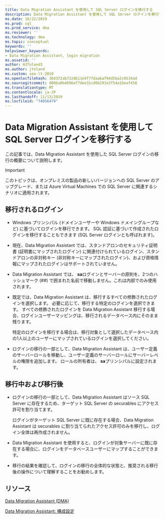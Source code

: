 ```yaml
---
title: Data Migration Assistant を使用して SQL Server ログインを移行する
description: Data Migration Assistant を使用して SQL Server ログインを移行する方法について説明します
ms.date: 10/22/2019
ms.prod: sql
ms.prod_service: dma
ms.reviewer: ''
ms.technology: dma
ms.topic: conceptual
keywords: ''
helpviewer_keywords:
- Data Migration Assistant, login migration
ms.assetid: ''
author: HJToland3
ms.author: jtoland
ms.custom: seo-lt-2019
ms.openlocfilehash: 368372ab7324b11e9f7fdaa6af94d5ba2c0534ad
ms.sourcegitcommit: d00ba0b4696ef7dee31cd0b293a3f54a1beaf458
ms.translationtype: MT
ms.contentlocale: ja-JP
ms.lasthandoff: 11/13/2019
ms.locfileid: "74056479"
---
```

# <a name="migrate-sql-server-logins-with-data-migration-assistant"></a>Data Migration Assistant を使用して SQL Server ログインを移行する

この記事では、Data Migration Assistant を使用した SQL Server ログインの移行の概要について説明します。

> [!IMPORTANT]
> このトピックは、オンプレミスの製品の新しいバージョンへの SQL Server のアップグレード、または Azure Virtual Machines での SQL Server に関連するシナリオに適用されます。

## <a name="which-logins-are-migrated"></a>移行されるログイン

- Windows プリンシパル (ドメインユーザーや Windows ドメイングループなど) に基づいてログインを移行できます。 SQL 認証に基づいて作成されたログインを移行することもできます (SQL Server ログインとも呼ばれます)。

- 現在、Data Migration Assistant では、スタンドアロンのセキュリティ証明書 (証明書にマップされたログイン) に関連付けられているログイン、スタンドアロンの非対称キー (非対称キーにマップされたログイン)、および資格情報にマップされたログインはサポートされていません。

- Data Migration Assistant では、 **sa**ログインとサーバーの原則を、2つのハッシュマーク (\#\#) で囲まれた名前で移動しません。これは内部でのみ使用されます。

- 既定では、Data Migration Assistant は、移行するすべての修飾されたログインを選択します。 必要に応じて、移行する特定のログインを選択できます。 すべての修飾されたログインを Data Migration Assistant 移行する場合、ログインユーザーマッピングは、移行されるデータベース内にそのまま残ります。

  特定のログインを移行する場合は、移行対象として選択したデータベース内の1人以上のユーザーにマップされているログインを選択してください。

- ログインの移行の一部として、Data Migration Assistant は、ユーザー定義のサーバーロールを移動し、ユーザー定義のサーバーロールにサーバーレベルの権限を追加します。 ロールの所有者は、 **sa**プリンシパルに設定されます。

## <a name="during-and-after-migration"></a>移行中および移行後

- ログインの移行の一部として、Data Migration Assistant はソース SQL Server に存在するため、ターゲット SQL Server の securables にアクセス許可を割り当てます。

  ログインがターゲット SQL Server に既に存在する場合、Data Migration Assistant は securables に割り当てられたアクセス許可のみを移行し、ログイン全体は再作成されません。

- Data Migration Assistant を使用すると、ログインが対象サーバーに既に存在する場合に、ログインをデータベースユーザーにマップすることができます。

- 移行の結果を確認して、ログインの移行の全体的な状態と、推奨される移行後の操作について理解することをお勧めします。

## <a name="resources"></a>リソース

[Data Migration Assistant (DMA)](../dma/dma-overview.md)

[Data Migration Assistant: 構成設定](../dma/dma-configurationsettings.md)
